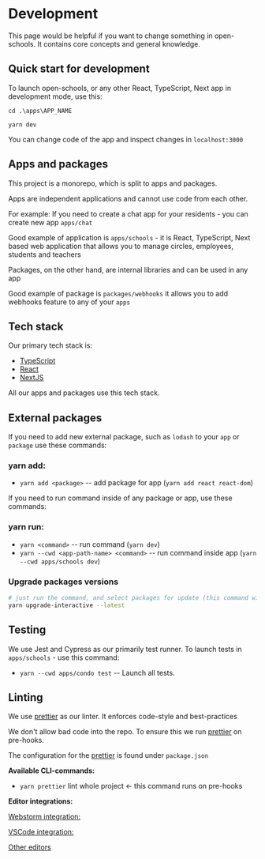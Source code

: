 # Development #

This page would be helpful if you want to change something in open-schools. It contains core concepts and general knowledge.


## Quick start for development

To launch open-schools, or any other React, TypeScript, Next app in development mode, use this:

`cd .\apps\APP_NAME`

`yarn dev`

You can change code of the app and inspect changes in `localhost:3000`


## Apps and packages

This project is a monorepo, which is split to apps and packages.

Apps are independent applications and cannot use code from each other.

For example: If you need to create a chat app for your residents - you can create new app `apps/chat`

Good example of application is `apps/schools` - it is React, TypeScript, Next based web application that allows you to manage circles, employees, students and teachers

Packages, on the other hand, are internal libraries and can be used in any app

Good example of package is `packages/webhooks` it allows you to add webhooks feature to any of your `apps`


## Tech stack

Our primary tech stack is:
- [TypeScript](https://www.typescriptlang.org/)
- [React](https://react.dev/)
- [NextJS](https://nextjs.org)

All our apps and packages use this tech stack.

## External packages

If you need to add new external package, such as `lodash` to your `app` or `package` use these commands:

### yarn add:

- `yarn add <package>` -- add package for app (`yarn add react react-dom`)

If you need to run command inside of any package or app, use these commands:

### yarn run:

- `yarn <command>` -- run command (`yarn dev`)
- `yarn --cwd <app-path-name> <command>` -- run command inside app (`yarn --cwd apps/schools dev`)

### Upgrade packages versions

```bash
# just run the command, and select packages for update (this command will fix the package.json files) 
yarn upgrade-interactive --latest
```

## Testing

We use Jest and Cypress as our primarily test runner. To launch tests in `apps/schools` - use this command:

- `yarn --cwd apps/condo test` -- Launch all tests.

## Linting

We use [prettier](https://prettier.io/) as our linter. It enforces code-style and best-practices

We don't allow bad code into the repo. To ensure this we run [prettier](https://prettier.io/) on pre-hooks.

The configuration for the [prettier](https://prettier.io/) is found under `package.json`

**Available CLI-commands:**

- `yarn prettier` lint whole project <- this command runs on pre-hooks

**Editor integrations:**

[Webstorm integration:](https://plugins.jetbrains.com/plugin/7494-eslint)

[VSCode integration:](https://marketplace.visualstudio.com/items?itemName=dbaeumer.vscode-eslint)

[Other editors](https://eslint.org/docs/user-guide/integrations#editors)
